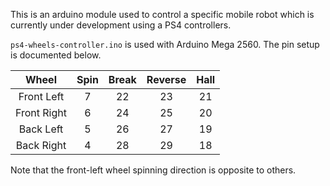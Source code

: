 This is an arduino module used to control a specific mobile robot
which is currently under development using a PS4 controllers.

`ps4-wheels-controller.ino` is used with Arduino Mega 2560. The pin setup is documented below.

|    Wheel    | Spin | Break | Reverse | Hall |
|:-----------:|:----:|:-----:|:-------:|:----:|
|  Front Left |   7  |   22  |    23   |  21  |
| Front Right |   6  |   24  |    25   |  20  |
|  Back Left  |   5  |   26  |    27   |  19  |
|  Back Right |   4  |   28  |    29   |  18  |

Note that the front-left wheel spinning direction is opposite to others.
